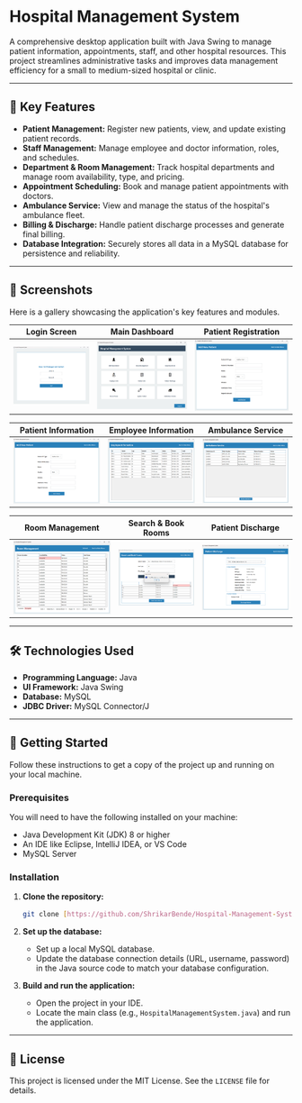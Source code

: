 # Hospital Management System

A comprehensive desktop application built with Java Swing to manage patient information, appointments, staff, and other hospital resources. This project streamlines administrative tasks and improves data management efficiency for a small to medium-sized hospital or clinic.

---

## 🌟 Key Features

- **Patient Management:** Register new patients, view, and update existing patient records.
- **Staff Management:** Manage employee and doctor information, roles, and schedules.
- **Department & Room Management:** Track hospital departments and manage room availability, type, and pricing.
- **Appointment Scheduling:** Book and manage patient appointments with doctors.
- **Ambulance Service:** View and manage the status of the hospital's ambulance fleet.
- **Billing & Discharge:** Handle patient discharge processes and generate final billing.
- **Database Integration:** Securely stores all data in a MySQL database for persistence and reliability.

---

## 📸 Screenshots

Here is a gallery showcasing the application's key features and modules.

| Login Screen | Main Dashboard | Patient Registration |
| :---: | :---: | :---: |
| ![Login Screen](login-screen.png) | ![Main Dashboard](main-dashboard.png) | ![Patient Registration](patient-registration.png) |

| Patient Information | Employee Information | Ambulance Service |
| :---: | :---: | :---: |
| ![Patient Information](patient-information.png) | ![Employee Information](employee-information.png) | ![Ambulance Service](ambulance-service.png) |

| Room Management | Search & Book Rooms | Patient Discharge |
| :---: | :---: | :---: |
| ![Room Management](room-management.png) | ![Search and Book Rooms](search-rooms.png) | ![Patient Discharge](patient-discharge.png) |



---

## 🛠️ Technologies Used

- **Programming Language:** Java
- **UI Framework:** Java Swing
- **Database:** MySQL
- **JDBC Driver:** MySQL Connector/J

---

## 🚀 Getting Started

Follow these instructions to get a copy of the project up and running on your local machine.

### Prerequisites

You will need to have the following installed on your machine:
- Java Development Kit (JDK) 8 or higher
- An IDE like Eclipse, IntelliJ IDEA, or VS Code
- MySQL Server

### Installation

1.  **Clone the repository:**
    ```bash
    git clone [https://github.com/ShrikarBende/Hospital-Management-System-JavaSwing.git]
    ```
2.  **Set up the database:**
    - Set up a local MySQL database.
    - Update the database connection details (URL, username, password) in the Java source code to match your database configuration.

3.  **Build and run the application:**
    - Open the project in your IDE.
    - Locate the main class (e.g., `HospitalManagementSystem.java`) and run the application.





---

## 📄 License

This project is licensed under the MIT License. See the `LICENSE` file for details.



